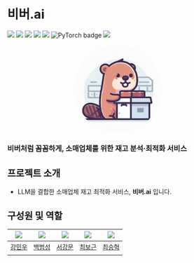 
# 비버.ai
<p>
    <img src="https://img.shields.io/badge/React-0088cc?style=flat&logo=React&logoColor=white"/>
    <img src="https://img.shields.io/badge/Tailwind CSS-06B6D4?style=flat&logo=Tailwind CSS&logoColor=white"/>
    <img src="https://img.shields.io/badge/Node.js-339933?style=flat&logo=Node.js&logoColor=white"/>
    <img src="https://img.shields.io/badge/FastAPI-005571?style=flat&logo=FastAPI&logoColor=white"/>
    <img src="https://img.shields.io/badge/Docker-2496ED?style=flat&logo=Docker&logoColor=white"/>
    <img src="https://img.shields.io/badge/PyTorch-EE4C2C?logo=PyTorch&logoColor=white" alt="PyTorch badge">
    <img src="https://img.shields.io/badge/Python-3776AB?style=square&logo=Python&logoColor=white"/>
</p>

<p align="center" width="100%">
    <img src="docs/images/logo.png" alt="beaver icon" style="width: 200px; height:200px; display: block; margin: auto; border-radius: 80%;">
</p>

### 비버처럼 꼼꼼하게, 소매업체를 위한 재고 분석·최적화 서비스 

## 프로젝트 소개
- LLM을 결합한 소매업체 재고 최적화 서비스, **비버.ai** 입니다. 

## 구성원 및 역할
| [<img src="https://github.com/hemaher0.png" width="100px">](https://github.com/hemaher0) | [<img src="https://github.com/highcloud100.png" width="100px">](https://github.com/highcloud100) | [<img src="https://github.com/KangmoonSeo.png" width="100px">](https://github.com/KangmoonSeo) | [<img src="https://github.com/ChoiBoKeun1.png" width="100px">](https://github.com/ChoiBoKeun1) | [<img src="https://github.com/ColdTbrew.png" width="100px">](https://github.com/ColdTbrew) |
| :--------------------------------------------------------------------------------------: | :----------------------------------------------------------------------------------------------: | :--------------------------------------------------------------------------------------: | :--------------------------------------------------------------------------------------: | :--------------------------------------------------------------------------------------:
|[강민우](https://github.com/hemaher0)|[백범성](https://github.com/highcloud100)|[서강문](https://github.com/KangmoonSeo)|[최보근](https://github.com/ChoiBoKeun1)|[최승혁](https://github.com/ColdTbrew)|
| <!--강민우 역할--> | <!--백범성 역할--> | <!--서강문 역할--> | <!--최보근 역할--> | <!--최승혁 역할--> | 